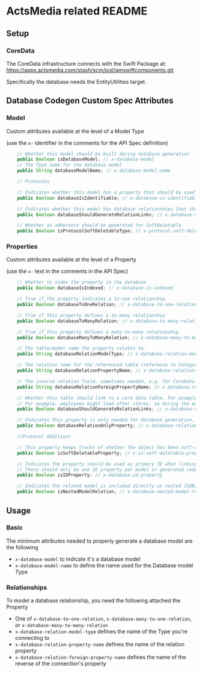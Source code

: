 # ActsMedia related README

## Setup

### CoreData

The CoreData infrastructure connects with the Swift Package at: https://apps.actsmedia.com/stash/scm/iosl/amswiftcomponents.git

Specifically the database needs the EntityUtilities target.

## Database Codegen Custom Spec Attributes

### Model

Custom attributes available at the level of a Model Type

(use the `x-` identifier in the comments for the API Spec definition)

```Java
    // Whether this model should be built during database generation
    public Boolean isDatabaseModel; // x-database-model
    // The Type name for the database model
    public String databaseModelName; // x-database-model-name

    // Protocols

    // Indicates whether this model has a property that should be used as primary ID when linking/identifying instances of this Type
    public Boolean databaseIsIdentifiable; // x-database-is-identifiable

    // Indicates whether this model has database relationships that should be generated
    public Boolean databaseShouldGenerateRelationLinks; // x-database-should-generate-relation-links

    // Whether an adherence should be generated for SoftDeletable
    public Boolean isProtocolSoftDeletableType; // x-protocol-soft-deleteable-type
```

### Properties

Custom attributes available at the level of a Property

(use the `x-` text in the comments in the API Spec)

```Java
    // Whether to index the property in the database
    public Boolean databaseIsIndexed; // x-database-is-indexed

    // True if the property indicates a to-one relationship
    public Boolean databaseToOneRelation; // x-database-to-one-relation

    // True if this property defines a to-many relationship
    public Boolean databaseToManyRelation; // x-database-to-many-relation

    // True if this property defines a many-to-many relationship
    public Boolean databaseManyToManyRelation; // x-database-many-to-many-relation

    // The table/model name the property relates to.
    public String databaseRelationModelType; // x-database-relation-model-type

    // The relation name for the referenced table (reference to Category object might be categories)
    public String databaseRelationPropertyName; // x-database-relation-property-name

    // The inverse relation field. sometimes needed, e.g. for CoreData
    public String databaseRelationForeignPropertyName; // x-database-relation-foreign-property-name

    // Whether this table should link to a core data table. For example, we typically only want linking in one direction. 
    // For example, employees might load after stores, so during the employee setup, we link to stores, but when building stores, we don't try to link to employees because they haven't been loaded yet.
    public Boolean databaseShouldGenerateRelationLinks; // x-database-create-relation-link-methods

    // Indicates this property is only needed for database generation, and not necessary for API calls
    public Boolean databaseRelationOnlyProperty; // x-database-relation-only-property

    //Protocol Additions

    // This property keeps tracks of whether the object has been soft-deleted on the server.
    public Boolean isSoftDeletableProperty; // x-is-soft-deletable-property

    // Indicates the property should be used as primary ID when linking/identifying instances of this Type
    // There should only be one ID property per model or generated code will not compile.
    public Boolean isIDProperty; // x-database-id-property

    // Indicates the related model is included directly as nested JSON, not linked by ID.
    public Boolean isNestedModelRelation; // x-database-nested-model-relation
```

## Usage

### Basic

The minimum attributes needed to properly generate a database model are the following

- `x-database-model` to indicate it's a database model
- `x-database-model-name` to define the name used for the Database model Type

### Relationships

To model a database relationship, you need the following attached the Property

- One of `x-database-to-one-relation`, `x-database-many-to-one-relation`, or `x-database-many-to-many-relation`
- `x-database-relation-model-type` defines the name of the Type you're connecting to
- `x-database-relation-property-name` defines the name of the relation property
- `x-database-relation-foreign-property-name` defines the name of the reverse of the connection's property
